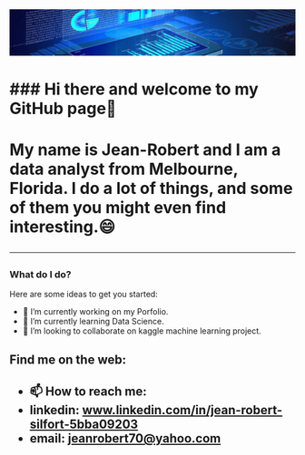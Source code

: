 <img src="/da_image.jpg" alt="banner" />

<h1>### Hi there and welcome to my GitHub page👋<h1>

My name is Jean-Robert and I am a data analyst from Melbourne, Florida.  I do a lot of things, and some of them you might even find interesting.😄

---


### What do I do?

Here are some ideas to get you started:

- 🔭 I’m currently working on my Porfolio.
- 🌱 I’m currently learning Data Science.
- 👯 I’m looking to collaborate on kaggle machine learning project.


<h2> Find me on the web: <h2>
  
- 📫 How to reach me: 
- linkedin: www.linkedin.com/in/jean-robert-silfort-5bba09203
- email: jeanrobert70@yahoo.com

